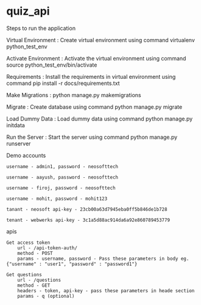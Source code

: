 # quiz_api

Steps to run the application

Virtual Environment : Create virtual environment using command virtualenv python_test_env

Activate Environment : Activate the virtual environment using command source python_test_env/bin/activate

Requirements : Install the requirements in virtual environment using command pip install -r docs/requirements.txt

Make Migrations : python manage.py makemigrations

Migrate : Create database using command python manage.py migrate

Load Dummy Data : Load dummy data using command python manage.py initdata

Run the Server : Start the server using command python manage.py runserver

Demo accounts

    username - admin1, password - neosofttech

    username - aayush, password - neosofttech

    username - firoj, password - neosofttech

    username - mohit, password - mohit123

    tanant - neosoft api-key - 23cb00a63d7945eba0ff5b846de1b728

    tenant - webwerks api-key - 3c1a5d88ac914da6a92e860789453779

apis

    Get access token
        url - /api-token-auth/
        method - POST
        params - username, password - Pass these parameters in body eg. {"username" : "user1", "password" : "password1"}

    Get questions
        url - /questions
        method - GET
        headers - token, api-key - pass these parameters in heade section
        params - q (optional)

